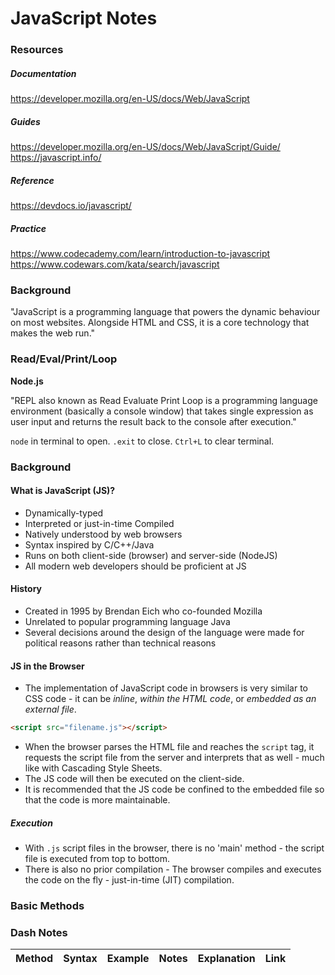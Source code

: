 # JavaScript Notes

### Resources

##### Documentation
https://developer.mozilla.org/en-US/docs/Web/JavaScript

##### Guides
https://developer.mozilla.org/en-US/docs/Web/JavaScript/Guide/
https://javascript.info/

##### Reference
https://devdocs.io/javascript/

##### Practice
https://www.codecademy.com/learn/introduction-to-javascript
https://www.codewars.com/kata/search/javascript

### Background

"JavaScript is a programming language that powers the dynamic behaviour on most websites. Alongside HTML and CSS, it is a core technology that makes the web run."

### Read/Eval/Print/Loop

**Node.js**

"REPL also known as Read Evaluate Print Loop is a programming language environment (basically a console window) that takes single expression as user input and returns the result back to the console after execution."

`node` in terminal to open.
`.exit` to close.
`Ctrl+L` to clear terminal.

### Background

#### What is JavaScript (JS)?

- Dynamically-typed
- Interpreted or just-in-time Compiled
- Natively understood by web browsers
- Syntax inspired by C/C++/Java
- Runs on both client-side (browser) and server-side (NodeJS)
- All modern web developers should be proficient at JS

#### History

- Created in 1995 by Brendan Eich who co-founded Mozilla
- Unrelated to popular programming language Java
- Several decisions around the design of the language were made for political reasons rather than technical reasons

#### JS in the Browser

- The implementation of JavaScript code in browsers is very similar to CSS code - it can be *inline*, *within the HTML code*, or *embedded as an external file*.

```HTML
<script src="filename.js"></script>
```

- When the browser parses the HTML file and reaches the `script` tag, it requests the script file from the server and interprets that as well - much like with Cascading Style Sheets.
- The JS code will then be executed on the client-side.
- It is recommended that the JS code be confined to the embedded file so that the code is more maintainable.

##### Execution

- With `.js` script files in the browser, there is no 'main' method - the script file is executed from top to bottom.
- There is also no prior compilation - The browser compiles and executes the code on the fly - just-in-time (JIT) compilation.

### Basic Methods











### Dash Notes

|Method|Syntax|Example|Notes|Explanation|Link|
|:-:|:-:|:-:|:-:|:-:|:-:|
